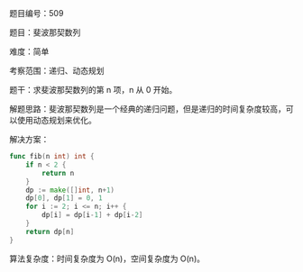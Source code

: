 题目编号：509

题目：斐波那契数列

难度：简单

考察范围：递归、动态规划

题干：求斐波那契数列的第 n 项，n 从 0 开始。

解题思路：斐波那契数列是一个经典的递归问题，但是递归的时间复杂度较高，可以使用动态规划来优化。

解决方案：

```go
func fib(n int) int {
    if n < 2 {
        return n
    }
    dp := make([]int, n+1)
    dp[0], dp[1] = 0, 1
    for i := 2; i <= n; i++ {
        dp[i] = dp[i-1] + dp[i-2]
    }
    return dp[n]
}
```

算法复杂度：时间复杂度为 O(n)，空间复杂度为 O(n)。